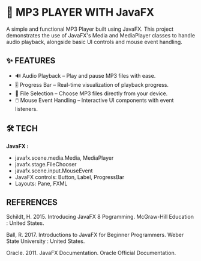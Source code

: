 # 🎵 MP3 PLAYER WITH JavaFX
A simple and functional MP3 Player built using JavaFX. This project demonstrates the use of JavaFX's Media and MediaPlayer classes to handle audio playback, alongside basic UI controls and mouse event handling.

## ✨ FEATURES
- 🔊 Audio Playback – Play and pause MP3 files with ease.
- 🎚️ Progress Bar – Real-time visualization of playback progress.
- 📁 File Selection – Choose MP3 files directly from your device.
- 🖱️ Mouse Event Handling – Interactive UI components with event listeners.

## 🛠️ TECH
**JavaFX :**
- javafx.scene.media.Media, MediaPlayer
- javafx.stage.FileChooser
- javafx.scene.input.MouseEvent
- JavaFX controls: Button, Label, ProgressBar
- Layouts: Pane, FXML

## REFERENCES
Schildt, H. 2015. Introducing JavaFX 8 Pogramming. McGraw-Hill Education : United States.

Ball, R. 2017. Introductions to JavaFX for Beginner Programmers. Weber State University : United States.

Oracle. 2011. JavaFX Documentation. Oracle Official Documentation.


